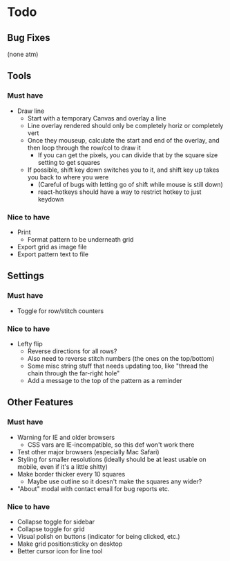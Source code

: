 # Todo

## Bug Fixes
(none atm)


## Tools

### Must have
- Draw line
  - Start with a temporary Canvas and overlay a line
  - Line overlay rendered should only be completely horiz or completely vert
  - Once they mouseup, calculate the start and end of the overlay, and then loop through the row/col to draw it
    - If you can get the pixels, you can divide that by the square size setting to get squares
  - If possible, shift key down switches you to it, and shift key up takes you back to where you were
    - (Careful of bugs with letting go of shift while mouse is still down)
    - react-hotkeys should have a way to restrict hotkey to just keydown

### Nice to have
- Print
  - Format pattern to be underneath grid
- Export grid as image file
- Export pattern text to file


## Settings

### Must have
- Toggle for row/stitch counters

### Nice to have
- Lefty flip
  - Reverse directions for all rows?
  - Also need to reverse stitch numbers (the ones on the top/bottom)
  - Some misc string stuff that needs updating too, like "thread the chain through the far-right hole"
  - Add a message to the top of the pattern as a reminder


## Other Features

### Must have
- Warning for IE and older browsers
  - CSS vars are IE-incompatible, so this def won't work there
- Test other major browsers (especially Mac Safari)
- Styling for smaller resolutions (ideally should be at least usable on mobile, even if it's a little shitty)
- Make border thicker every 10 squares
  - Maybe use outline so it doesn't make the squares any wider?
- "About" modal with contact email for bug reports etc.

### Nice to have
- Collapse toggle for sidebar
- Collapse toggle for grid
- Visual polish on buttons (indicator for being clicked, etc.)
- Make grid position:sticky on desktop
- Better cursor icon for line tool